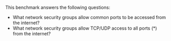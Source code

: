 This benchmark answers the following questions:

- What network security groups allow common ports to be accessed from the internet?
- What network security groups allow TCP/UDP access to all ports (*) from the internet?
